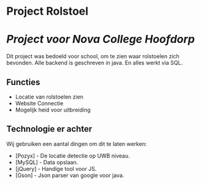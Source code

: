 # Project Rolstoel
# _Project voor Nova College Hoofdorp_


Dit project was bedoeld voor school, om te zien waar rolstoelen zich bevonden.
Alle backend is geschreven in java. En alles werkt via SQL.

## Functies

- Locatie van rolstoelen zien
- Website Connectie
- Mogelijk heid voor uitbreiding


## Technologie er achter

Wij gebruiken een aantal dingen om dit te laten werken:

- [Pozyx] - De locatie detectie op UWB niveau.
- [MySQL] - Data opslaan.
- [jQuery] - Handige tool voor JS.
- [Gson] - Json parser van google voor java.

